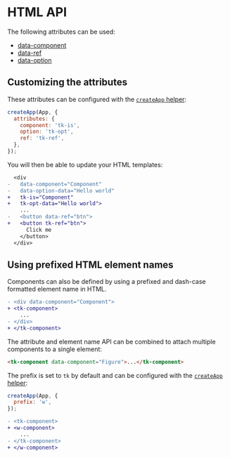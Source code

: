 # HTML API

The following attributes can be used:

- [data-component](./data-component.md)
- [data-ref](./data-ref.md)
- [data-option](./data-option.md)

## Customizing the attributes

These attributes can be configured with the [`createApp` helper](/api/helpers/createApp.html):

```js
createApp(App, {
  attributes: {
    component: 'tk-is',
    option: 'tk-opt',
    ref: 'tk-ref',
  },
});
```

You will then be able to update your HTML templates:

```diff
  <div
-   data-component="Component"
-   data-option-data="Hello world"
+   tk-is="Component"
+   tk-opt-data="Hello world">
    ...
-   <button data-ref="btn">
+   <button tk-ref="btn">
      Click me
    </button>
  </div>
```

## Using prefixed HTML element names

Components can also be defined by using a prefixed and dash-case formatted element name in HTML.

```diff
- <div data-component="Component">
+ <tk-component>
    ...
- </div>
+ </tk-component>
```

The attribute and element name API can be combined to attach multiple components to a single element:

```html
<tk-component data-component="Figure">...</tk-component>
```

The prefix is set to `tk` by default and can be configured with the [`createApp` helper](/api/helpers/createApp.html):

```js
createApp(App, {
  prefix: 'w',
});
```

```diff
- <tk-component>
+ <w-component>
    ...
- </tk-component>
+ </w-component>
```
